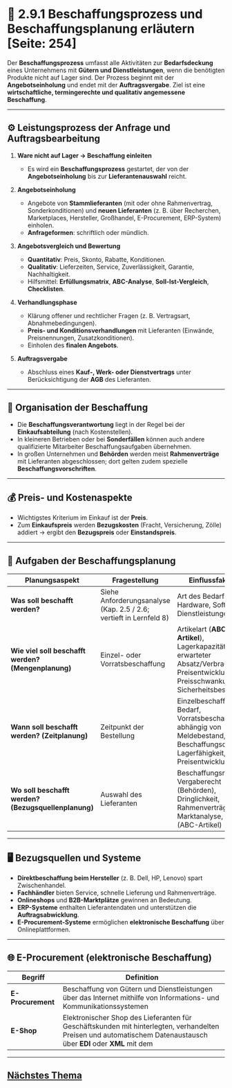 # 🧾 2.9.1 Beschaffungsprozess und Beschaffungsplanung erläutern [Seite: 254]

Der **Beschaffungsprozess** umfasst alle Aktivitäten zur **Bedarfsdeckung** eines Unternehmens mit **Gütern und Dienstleistungen**, wenn die benötigten Produkte nicht auf Lager sind. Der Prozess beginnt mit der **Angebotseinholung** und endet mit der **Auftragsvergabe**. Ziel ist eine **wirtschaftliche, termingerechte und qualitativ angemessene Beschaffung**.

---

## ⚙️ Leistungsprozess der Anfrage und Auftragsbearbeitung

1. **Ware nicht auf Lager → Beschaffung einleiten**

   * Es wird ein **Beschaffungsprozess** gestartet, der von der **Angebotseinholung** bis zur **Lieferantenauswahl** reicht.

2. **Angebotseinholung**

   * Angebote von **Stammlieferanten** (mit oder ohne Rahmenvertrag, Sonderkonditionen) und **neuen Lieferanten** (z. B. über Recherchen, Marketplaces, Hersteller, Großhandel, E-Procurement, ERP-System) einholen.
   * **Anfrageformen**: schriftlich oder mündlich.

3. **Angebotsvergleich und Bewertung**

   * **Quantitativ**: Preis, Skonto, Rabatte, Konditionen.
   * **Qualitativ**: Lieferzeiten, Service, Zuverlässigkeit, Garantie, Nachhaltigkeit.
   * Hilfsmittel: **Erfüllungsmatrix**, **ABC-Analyse**, **Soll-Ist-Vergleich**, **Checklisten**.

4. **Verhandlungsphase**

   * Klärung offener und rechtlicher Fragen (z. B. Vertragsart, Abnahmebedingungen).
   * **Preis- und Konditionsverhandlungen** mit Lieferanten (Einwände, Preisnennungen, Zusatzkonditionen).
   * Einholen des **finalen Angebots**.

5. **Auftragsvergabe**

   * Abschluss eines **Kauf-, Werk- oder Dienstvertrags** unter Berücksichtigung der **AGB** des Lieferanten.

---

## 🏢 Organisation der Beschaffung

* Die **Beschaffungsverantwortung** liegt in der Regel bei der **Einkaufsabteilung** (nach Kostenstellen).
* In kleineren Betrieben oder bei **Sonderfällen** können auch andere qualifizierte Mitarbeiter Beschaffungsaufgaben übernehmen.
* In großen Unternehmen und **Behörden** werden meist **Rahmenverträge** mit Lieferanten abgeschlossen; dort gelten zudem spezielle **Beschaffungsvorschriften**.

---

## 💰 Preis- und Kostenaspekte

* Wichtigstes Kriterium im Einkauf ist der **Preis**.
* Zum **Einkaufspreis** werden **Bezugskosten** (Fracht, Versicherung, Zölle) addiert → ergibt den **Bezugspreis** oder **Einstandspreis**.

---

## 🧭 Aufgaben der Beschaffungsplanung

| Planungsaspekt                                       | Fragestellung                                                      | Einflussfaktoren                                                                                                                    |
| ---------------------------------------------------- | ------------------------------------------------------------------ | ----------------------------------------------------------------------------------------------------------------------------------- |
| **Was soll beschafft werden?**                       | Siehe Anforderungsanalyse (Kap. 2.5 / 2.6; vertieft in Lernfeld 8) | Art des Bedarfs (IT-Hardware, Software, Dienstleistungen)                                                                           |
| **Wie viel soll beschafft werden? (Mengenplanung)**  | Einzel- oder Vorratsbeschaffung                                    | Artikelart (**ABC-Artikel**), Lagerkapazität, erwarteter Absatz/Verbrauch, Preisentwicklung, Preisschwankungen, Sicherheitsbestände |
| **Wann soll beschafft werden? (Zeitplanung)**        | Zeitpunkt der Bestellung                                           | Einzelbeschaffung bei Bedarf, Vorratsbeschaffung abhängig von Meldebestand, Beschaffungsdauer, Lagerfähigkeit, Preisentwicklung     |
| **Wo soll beschafft werden? (Bezugsquellenplanung)** | Auswahl des Lieferanten                                            | Beschaffungsrichtlinien, Vergaberecht (Behörden), Dringlichkeit, Rahmenverträge, Marktanalyse, Artikelart (ABC-Artikel)             |

---

## 🖥️ Bezugsquellen und Systeme

* **Direktbeschaffung beim Hersteller** (z. B. Dell, HP, Lenovo) spart Zwischenhandel.
* **Fachhändler** bieten Service, schnelle Lieferung und Rahmenverträge.
* **Onlineshops** und **B2B-Marktplätze** gewinnen an Bedeutung.
* **ERP-Systeme** enthalten Lieferantendaten und unterstützen die **Auftragsabwicklung**.
* **E-Procurement-Systeme** ermöglichen **elektronische Beschaffung** über Onlineplattformen.

---

## 🌐 E-Procurement (elektronische Beschaffung)

| Begriff           | Definition                                                                                                                                                        |
| ----------------- | ----------------------------------------------------------------------------------------------------------------------------------------------------------------- |
| **E-Procurement** | Beschaffung von Gütern und Dienstleistungen über das Internet mithilfe von Informations- und Kommunikationssystemen                                               |
| **E-Shop**        | Elektronischer Shop des Lieferanten für Geschäftskunden mit hinterlegten, verhandelten Preisen und automatischem Datenaustausch über **EDI** oder **XML** mit dem |

---

## [Nächstes Thema](./2.9.2_Quantitative_Angebotsvergleiche_vornehmen.md)